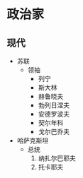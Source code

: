 # 政治家
## 现代
+ 苏联
    + 领袖
        + 列宁
        + 斯大林
        + 赫鲁晓夫
        + 勃列日涅夫
        + 安德罗波夫
        + 契尔年科
        + 戈尔巴乔夫
+ 哈萨克斯坦
    + 总统
        1. 纳扎尔巴耶夫
        1. 托卡耶夫